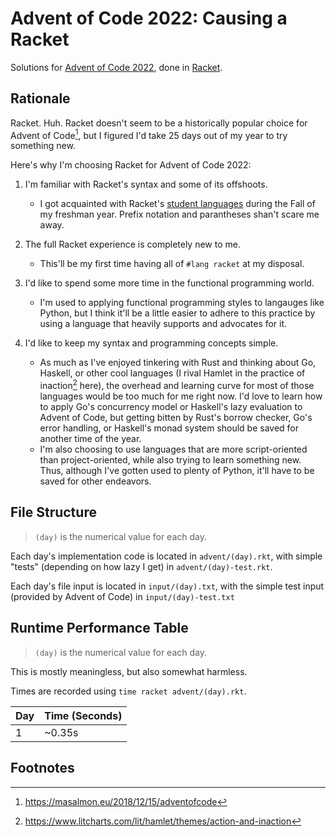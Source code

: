 # Advent of Code 2022: Causing a Racket

Solutions for [Advent of Code 2022](https://adventofcode.com/2022), done in [Racket](https://racket-lang.org).

## Rationale

Racket. Huh. Racket doesn't seem to be a historically popular choice for Advent of Code[^1], but I figured I'd take 25 days out of my year to try something new. 

Here's why I'm choosing Racket for Advent of Code 2022:

1. I'm familiar with Racket's syntax and some of its offshoots.

    - I got acquainted with Racket's [student languages](https://docs.racket-lang.org/htdp-langs/index.html) during the Fall of my freshman year. Prefix notation and parantheses shan't scare me away.

2. The full Racket experience is completely new to me.

    - This'll be my first time having all of `#lang racket` at my disposal. 

3. I'd like to spend some more time in the functional programming world.

    - I'm used to applying functional programming styles to langauges like Python, but I think it'll be a little easier to adhere to this practice by using a language that heavily supports and advocates for it.

4. I'd like to keep my syntax and programming concepts simple.

    - As much as I've enjoyed tinkering with Rust and thinking about Go, Haskell, or other cool languages (I rival Hamlet in the practice of inaction[^2] here), the overhead and learning curve for most of those languages would be too much for me right now. I'd love to learn how to apply Go's concurrency model or Haskell's lazy evaluation to Advent of Code, but getting bitten by Rust's borrow checker, Go's error handling, or Haskell's monad system should be saved for another time of the year.
    - I'm also choosing to use languages that are more script-oriented than project-oriented, while also trying to learn something new. Thus, although I've gotten used to plenty of Python, it'll have to be saved for other endeavors.

## File Structure

> `(day)` is the numerical value for each day.

Each day's implementation code is located in `advent/(day).rkt`, with simple "tests" (depending on how lazy I get) in `advent/(day)-test.rkt`.

Each day's file input is located in `input/(day).txt`, with the simple test input (provided by Advent of Code) in `input/(day)-test.txt`

## Runtime Performance Table

> `(day)` is the numerical value for each day.

This is mostly meaningless, but also somewhat harmless. 

Times are recorded using `time racket advent/(day).rkt`.

Day | Time (Seconds)
--- | --------------
1   | ~0.35s

## Footnotes

[^1]: https://masalmon.eu/2018/12/15/adventofcode
[^2]: https://www.litcharts.com/lit/hamlet/themes/action-and-inaction